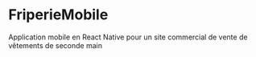 # FriperieMobile

Application mobile en React Native pour un site commercial de vente de vêtements de seconde main
